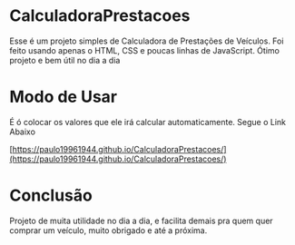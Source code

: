 # CalculadoraPrestacoes

Esse é um projeto simples de Calculadora de Prestações de Veículos. Foi feito usando apenas o HTML, CSS e poucas linhas de JavaScript. Ótimo projeto e bem útil no dia a dia

# Modo de Usar

É ó colocar os valores que ele irá calcular automaticamente. Segue o Link Abaixo

[https://paulo19961944.github.io/CalculadoraPrestacoes/](https://paulo19961944.github.io/CalculadoraPrestacoes/)

# Conclusão

Projeto de muita utilidade no dia a dia, e facilita demais pra quem quer comprar um veículo, muito obrigado e até a próxima.

